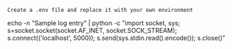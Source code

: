 `Create a .env file and replace it with your own environment`

echo -n "Sample log entry" | python -c "import socket, sys; s=socket.socket(socket.AF_INET, socket.SOCK_STREAM); s.connect(('localhost', 5000)); s.send(sys.stdin.read().encode()); s.close()"